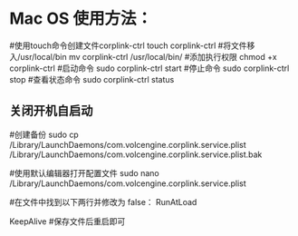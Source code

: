 # Mac OS 使用方法：
#使用touch命令创建文件corplink-ctrl
touch corplink-ctrl
#将文件移入/usr/local/bin
mv corplink-ctrl /usr/local/bin/
#添加执行权限
chmod +x corplink-ctrl
#启动命令
sudo corplink-ctrl start
#停止命令
sudo corplink-ctrl stop
#查看状态命令
sudo corplink-ctrl status

## 关闭开机自启动
#创建备份
sudo cp /Library/LaunchDaemons/com.volcengine.corplink.service.plist /Library/LaunchDaemons/com.volcengine.corplink.service.plist.bak

#使用默认编辑器打开配置文件
sudo nano /Library/LaunchDaemons/com.volcengine.corplink.service.plist

#在文件中找到以下两行并修改为 false：
<key>RunAtLoad</key>
<false/>

<key>KeepAlive</key>
<false/>
#保存文件后重启即可
